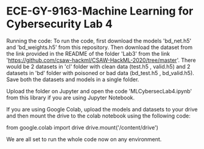 # ECE-GY-9163-Machine Learning for Cybersecurity Lab 4

Running the code:
To run the code, first download the models 'bd_net.h5' and 'bd_weights.h5' from this repository.
Then download the dataset from the link provided in the README of the folder 'Lab3' from the link 'https://github.com/csaw-hackml/CSAW-HackML-2020/tree/master'.
There would be 2 datasets in 'cl' folder with clean data (test.h5 , valid.h5) and 2 datasets in 'bd' folder with poisoned or bad data (bd_test.h5 , bd_valid.h5).
Save both the datasets and models in a single folder.

Upload the folder on Jupyter and open the code 'MLCybersecLab4.ipynb' from this library if you are using Jupyter Notebook.

If you are using Google Colab, upload the models and datasets to your drive and then mount the drive to the colab notebook using the following code:

from google.colab import drive
drive.mount('/content/drive')

We are all set to run the whole code now on any environment.
